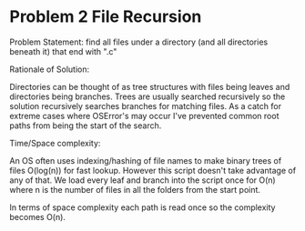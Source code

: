 
# Problem 2 File Recursion

Problem Statement: find all files under a directory (and all directories beneath it) that end with ".c"

Rationale of Solution:

Directories can be thought of as tree structures with files being leaves and directories being branches. Trees are usually searched recursively so the solution recursively searches branches for matching files. As a catch for extreme cases where OSError's may occur I've prevented common root paths from being the start of the search.

Time/Space complexity:

An OS often uses indexing/hashing of file names to make binary trees of files O(log(n)) for fast lookup. However this script doesn't take advantage of any of that. We load every leaf and branch into the script once for O(n) where n is the number of files in all the folders from the start point.

In terms of space complexity each path is read once so the complexity becomes O(n).

